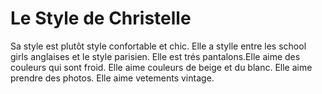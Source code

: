 # Le Style de Christelle

Sa style est plutôt style confortable et chic. Elle a stylle entre les school girls anglaises et le style parisien. Elle est trés pantalons.Elle aime des couleurs qui sont froid. Elle aime couleurs de beige et du blanc. Elle aime prendre des photos. Elle aime vetements vintage.


